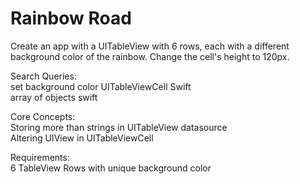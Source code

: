 # Rainbow Road

Create an app with a UITableView with 6 rows, each with a different background color of the rainbow. Change the cell's height to 120px.  

Search Queries:  
set background color UITableViewCell Swift  
array of objects swift  

Core Concepts:  
Storing more than strings in UITableView datasource  
Altering UIView in UITableViewCell  

Requirements:  
6 TableView Rows with unique background color
